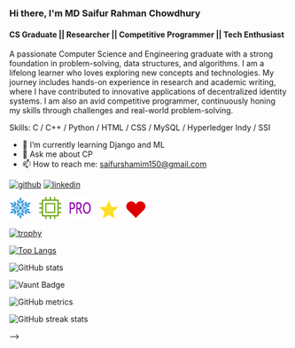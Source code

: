 ### Hi there, I'm MD Saifur Rahman Chowdhury
#### CS Graduate || Researcher || Competitive Programmer || Tech Enthusiast 
A passionate Computer Science and Engineering graduate with a strong foundation in problem-solving, data structures, and algorithms. I am a lifelong learner who loves exploring new concepts and technologies. My journey includes hands-on experience in research and academic writing, where I have contributed to innovative applications of decentralized identity systems. I am also an avid competitive programmer, continuously honing my skills through challenges and real-world problem-solving.

Skills: C / C++ / Python / HTML / CSS / MySQL / Hyperledger Indy / SSI

- 🌱 I’m currently learning  Django and ML 
- 💬 Ask me about CP 
- 📫 How to reach me: saifurshamim150@gmail.com 


[<img src='https://cdn.jsdelivr.net/npm/simple-icons@3.0.1/icons/github.svg' alt='github' height='40'>](https://github.com/saifur-shamim)  [<img src='https://cdn.jsdelivr.net/npm/simple-icons@3.0.1/icons/linkedin.svg' alt='linkedin' height='40'>](https://www.linkedin.com/in/saifurshamim/)  

<a href='https://archiveprogram.github.com/'><img src='https://raw.githubusercontent.com/acervenky/animated-github-badges/master/assets/acbadge.gif' width='40' height='40'></a> <a href='https://docs.github.com/en/developers'><img src='https://raw.githubusercontent.com/acervenky/animated-github-badges/master/assets/devbadge.gif' width='40' height='40'></a> <a href='https://github.com/pricing'><img src='https://raw.githubusercontent.com/acervenky/animated-github-badges/master/assets/pro.gif' width='40' height='40'></a> <a href='https://stars.github.com/'><img src='https://raw.githubusercontent.com/acervenky/animated-github-badges/master/assets/starbadge.gif' width='35' height='35'></a> <a href='https://docs.github.com/en/github/supporting-the-open-source-community-with-github-sponsors'><img src='https://raw.githubusercontent.com/acervenky/animated-github-badges/master/assets/sponsorbadge.gif' width='35' height='35'></a> 

[![trophy](https://github-profile-trophy.vercel.app/?username=saifur-shamim)](https://github.com/ryo-ma/github-profile-trophy)

[![Top Langs](https://github-readme-stats.vercel.app/api/top-langs/?username=saifur-shamim)](https://github.com/anuraghazra/github-readme-stats)

![GitHub stats](https://github-readme-stats.vercel.app/api?username=saifur-shamim&show_icons=true&count_private=true)  

![Vaunt Badge](https://api.vaunt.dev/v1/github/entities/saifur-shamim/contributions?format=svg&private=true)  

![GitHub metrics](https://metrics.lecoq.io/saifur-shamim)  

![GitHub streak stats](https://streak-stats.demolab.com/?user=saifur-shamim)  


-->

